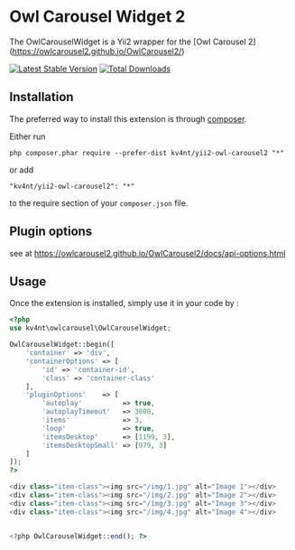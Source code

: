 Owl Carousel Widget 2
============================

The OwlCarouselWidget is a Yii2 wrapper for the [Owl Carousel 2] (https://owlcarousel2.github.io/OwlCarousel2/)

[![Latest Stable Version](https://poser.pugx.org/kv4nt/yii2-owl-carousel2/v/stable.svg)](https://packagist.org/packages/kv4nt/yii2-owl-carousel2)
[![Total Downloads](https://poser.pugx.org/kv4nt/yii2-owl-carousel2/downloads.svg)](https://packagist.org/packages/kv4nt/yii2-owl-carousel2)


Installation
------------

The preferred way to install this extension is through [composer](http://getcomposer.org/download/).

Either run

```
php composer.phar require --prefer-dist kv4nt/yii2-owl-carousel2 "*"
```

or add

```
"kv4nt/yii2-owl-carousel2": "*"
```

to the require section of your `composer.json` file.

Plugin options
-----
see at https://owlcarousel2.github.io/OwlCarousel2/docs/api-options.html

Usage
-----

Once the extension is installed, simply use it in your code by  :

```php
<?php
use kv4nt\owlcarousel\OwlCarouselWidget;

OwlCarouselWidget::begin([
    'container' => 'div',
    'containerOptions' => [
        'id' => 'container-id',
        'class' => 'container-class'
    ],
    'pluginOptions'    => [
        'autoplay'          => true,
        'autoplayTimeout'   => 3000,
        'items'             => 3,
        'loop'              => true,
        'itemsDesktop'      => [1199, 3],
        'itemsDesktopSmall' => [979, 3]
    ]
]);
?>

<div class="item-class"><img src="/img/1.jpg" alt="Image 1"></div>
<div class="item-class"><img src="/img/2.jpg" alt="Image 2"></div>
<div class="item-class"><img src="/img/3.jpg" alt="Image 3"></div>
<div class="item-class"><img src="/img/4.jpg" alt="Image 4"></div>


<?php OwlCarouselWidget::end(); ?>
